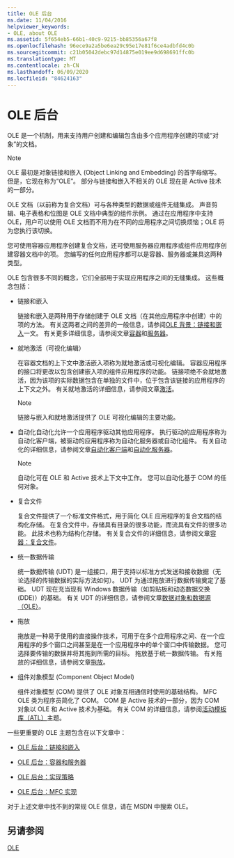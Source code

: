 ```yaml
---
title: OLE 后台
ms.date: 11/04/2016
helpviewer_keywords:
- OLE, about OLE
ms.assetid: 5f654eb5-66b1-40c9-9215-bb85356a67f8
ms.openlocfilehash: 96ece9a2a5be6ea29c95e17e81f6ce4adbfd4c0b
ms.sourcegitcommit: c21b05042debc97d14875e019ee9d698691ffc0b
ms.translationtype: MT
ms.contentlocale: zh-CN
ms.lasthandoff: 06/09/2020
ms.locfileid: "84624163"
---
```

# <a name="ole-background"></a>OLE 后台

OLE 是一个机制，用来支持用户创建和编辑包含由多个应用程序创建的项或“对象”的文档。

> [!NOTE]
> OLE 最初是对象链接和嵌入 (Object Linking and Embedding) 的首字母缩写。 但是，它现在称为“OLE”。 部分与链接和嵌入不相关的 OLE 现在是 Active 技术的一部分。

OLE 文档（以前称为复合文档）可与各种类型的数据或组件无缝集成。 声音剪辑、电子表格和位图是 OLE 文档中典型的组件示例。 通过在应用程序中支持 OLE，用户可以使用 OLE 文档而不用为在不同的应用程序之间切换烦恼；OLE 将为您执行该切换。

您可使用容器应用程序创建复合文档，还可使用服务器应用程序或组件应用程序创建容器文档中的项。 您编写的任何应用程序都可以是容器、服务器或兼具这两种类型。

OLE 包含很多不同的概念，它们全部用于实现应用程序之间的无缝集成。 这些概念包括：

- 链接和嵌入

   链接和嵌入是两种用于存储创建于 OLE 文档（在其他应用程序中创建）中的项的方法。 有关这两者之间的差异的一般信息，请参阅[OLE 背景：链接和嵌入](ole-background-linking-and-embedding.md)一文。 有关更多详细信息，请参阅文章[容器](containers.md)和[服务器](servers.md)。

- 就地激活（可视化编辑）

   在容器文档的上下文中激活嵌入项称为就地激活或可视化编辑。 容器应用程序的接口将更改以包含创建嵌入项的组件应用程序的功能。 链接项绝不会就地激活，因为该项的实际数据包含在单独的文件中，位于包含该链接的应用程序的上下文之外。 有关就地激活的详细信息，请参阅文章[激活](activation-cpp.md)。

   > [!NOTE]
   > 链接与嵌入和就地激活提供了 OLE 可视化编辑的主要功能。

- 自动化自动化允许一个应用程序驱动其他应用程序。 执行驱动的应用程序称为自动化客户端，被驱动的应用程序称为自动化服务器或自动化组件。 有关自动化的详细信息，请参阅文章[自动化客户端](automation-clients.md)和[自动化服务器](automation-servers.md)。

   > [!NOTE]
   > 自动化可在 OLE 和 Active 技术上下文中工作。 您可以自动化基于 COM 的任何对象。

- 复合文件

   复合文件提供了一个标准文件格式，用于简化 OLE 应用程序的复合文档的结构化存储。 在复合文件中，存储具有目录的很多功能，而流具有文件的很多功能。 此技术也称为结构化存储。 有关复合文件的详细信息，请参阅文章[容器：复合文件](containers-compound-files.md)。

- 统一数据传输

   统一数据传输 (UDT) 是一组接口，用于支持以标准方式发送和接收数据（无论选择的传输数据的实际方法如何）。 UDT 为通过拖放进行数据传输奠定了基础。 UDT 现在充当现有 Windows 数据传输（如剪贴板和动态数据交换 (DDE)）的基础。 有关 UDT 的详细信息，请参阅文章[数据对象和数据源（OLE）](data-objects-and-data-sources-ole.md)。

- 拖放

   拖放是一种易于使用的直接操作技术，可用于在多个应用程序之间、在一个应用程序的多个窗口之间甚至是在一个应用程序中的单个窗口中传输数据。 您可选择要传输的数据并将其拖到所需的目标。 拖放基于统一数据传输。 有关拖放的详细信息，请参阅文章[拖放](drag-and-drop-ole.md)。

- 组件对象模型 (Component Object Model)

   组件对象模型 (COM) 提供了 OLE 对象互相通信时使用的基础结构。 MFC OLE 类为程序员简化了 COM。 COM 是 Active 技术的一部分，因为 COM 对象以 OLE 和 Active 技术为基础。 有关 COM 的详细信息，请参阅[活动模板库（ATL）](../atl/active-template-library-atl-concepts.md)主题。

一些更重要的 OLE 主题包含在以下文章中：

- [OLE 后台：链接和嵌入](ole-background-linking-and-embedding.md)

- [OLE 后台：容器和服务器](ole-background-containers-and-servers.md)

- [OLE 后台：实现策略](ole-background-implementation-strategies.md)

- [OLE 后台：MFC 实现](ole-background-mfc-implementation.md)

对于上述文章中找不到的常规 OLE 信息，请在 MSDN 中搜索 OLE。

## <a name="see-also"></a>另请参阅

[OLE](ole-in-mfc.md)
